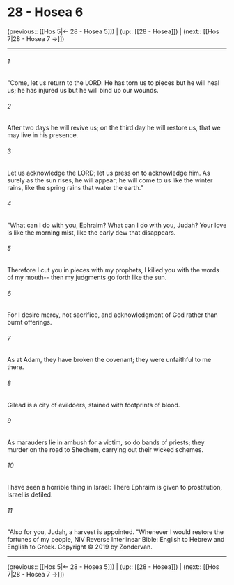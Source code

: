 # 28 - Hosea 6

(previous:: [[Hos 5|← 28 - Hosea 5]]) | (up:: [[28 - Hosea]]) | (next:: [[Hos 7|28 - Hosea 7 →]])

***


###### 1 
"Come, let us return to the LORD. He has torn us to pieces but he will heal us; he has injured us but he will bind up our wounds. 

###### 2 
After two days he will revive us; on the third day he will restore us, that we may live in his presence. 

###### 3 
Let us acknowledge the LORD; let us press on to acknowledge him. As surely as the sun rises, he will appear; he will come to us like the winter rains, like the spring rains that water the earth." 

###### 4 
"What can I do with you, Ephraim? What can I do with you, Judah? Your love is like the morning mist, like the early dew that disappears. 

###### 5 
Therefore I cut you in pieces with my prophets, I killed you with the words of my mouth-- then my judgments go forth like the sun. 

###### 6 
For I desire mercy, not sacrifice, and acknowledgment of God rather than burnt offerings. 

###### 7 
As at Adam, they have broken the covenant; they were unfaithful to me there. 

###### 8 
Gilead is a city of evildoers, stained with footprints of blood. 

###### 9 
As marauders lie in ambush for a victim, so do bands of priests; they murder on the road to Shechem, carrying out their wicked schemes. 

###### 10 
I have seen a horrible thing in Israel: There Ephraim is given to prostitution, Israel is defiled. 

###### 11 
"Also for you, Judah, a harvest is appointed. "Whenever I would restore the fortunes of my people, NIV Reverse Interlinear Bible: English to Hebrew and English to Greek. Copyright © 2019 by Zondervan.

***

(previous:: [[Hos 5|← 28 - Hosea 5]]) | (up:: [[28 - Hosea]]) | (next:: [[Hos 7|28 - Hosea 7 →]])
